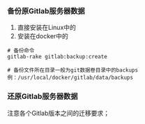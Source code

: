 ### 备份原Gitlab服务器数据
1. 直接安装在Linux中的
2. 安装在docker中的

```shell
# 备份命令
gitlab-rake gitlab:backup:create

# 备份文件所在目录一般为git数据卷目录中的backups
例：/usr/local/docker/gitlab/data/backups
```

### 还原Gitlab服务器数据
注意各个Gitlab版本之间的迁移要求；
